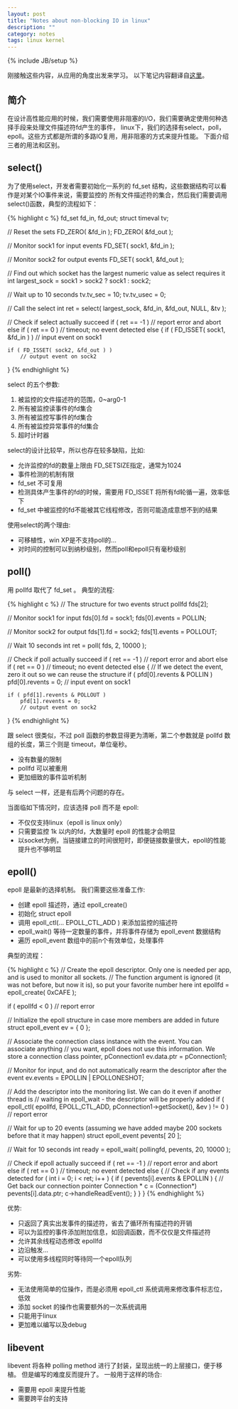 ```yaml
---
layout: post
title: "Notes about non-blocking IO in linux"
description: ""
category: notes
tags: linux kernel
---
```

{% include JB/setup %}

刚接触这些内容，从应用的角度出发来学习。
以下笔记内容翻译自[这里](http://www.ulduzsoft.com/2014/01/select-poll-epoll-practical-difference-for-system-architects/)。

## 简介

在设计高性能应用的时候，我们需要使用非阻塞的I/O，我们需要确定使用何种选择手段来处理文件描述符fd产生的事件，
linux下，我们的选择有select，poll，epoll。这些方式都是所谓的多路IO复用，用非阻塞的方式来提升性能。
下面介绍三者的用法和区别。

## select()

为了使用select，开发者需要初始化一系列的 fd_set 结构，这些数据结构可以看作是对某个IO事件来说，需要监控的
所有文件描述符的集合，然后我们需要调用select()函数，典型的流程如下：

{% highlight c %}
fd_set fd_in, fd_out;
struct timeval tv;

// Reset the sets
FD_ZERO( &fd_in );
FD_ZERO( &fd_out );

// Monitor sock1 for input events
FD_SET( sock1, &fd_in );

// Monitor sock2 for output events
FD_SET( sock1, &fd_out );

// Find out which socket has the largest numeric value as select requires it
int largest_sock = sock1 > sock2 ? sock1 : sock2;

// Wait up to 10 seconds
tv.tv_sec = 10;
tv.tv_usec = 0;

// Call the select
int ret = select( largest_sock, &fd_in, &fd_out, NULL, &tv );

// Check if select actually succeed
if ( ret == -1 )
    // report error and abort
else if ( ret == 0 )
    // timeout; no event detected
else
{
    if ( FD_ISSET( sock1, &fd_in ) )
        // input event on sock1

    if ( FD_ISSET( sock2, &fd_out ) )
        // output event on sock2
}
{% endhighlight %}

select 的五个参数:

1. 被监控的文件描述符的范围，0~arg0-1
2. 所有被监控读事件的fd集合
3. 所有被监控写事件的fd集合
4. 所有被监控异常事件的fd集合
5. 超时计时器

select的设计比较早，所以也存在较多缺陷，比如:

* 允许监控的fd的数量上限由 FD_SETSIZE指定，通常为1024
* 事件检测的机制有限
* fd_set 不可复用
* 检测具体产生事件的fd的时候，需要用 FD_ISSET 将所有fd轮循一遍，效率低下
* fd_set 中被监控的fd不能被其它线程修改，否则可能造成意想不到的结果

使用select的两个理由:

* 可移植性，win XP是不支持poll的...
* 对时间的控制可以到纳秒级别，然而poll和epoll只有毫秒级别

## poll()

用 pollfd 取代了 fd_set 。
典型的流程:

{% highlight c %}
// The structure for two events
struct pollfd fds[2];

// Monitor sock1 for input
fds[0].fd = sock1;
fds[0].events = POLLIN;

// Monitor sock2 for output
fds[1].fd = sock2;
fds[1].events = POLLOUT;

// Wait 10 seconds
int ret = poll( fds, 2, 10000 );

// Check if poll actually succeed
if ( ret == -1 )
    // report error and abort
else if ( ret == 0 )
    // timeout; no event detected
else
{
    // If we detect the event, zero it out so we can reuse the structure
    if ( pfd[0].revents & POLLIN )
        pfd[0].revents = 0;
        // input event on sock1

    if ( pfd[1].revents & POLLOUT )
        pfd[1].revents = 0;
        // output event on sock2
}
{% endhighlight %}

跟 select 很类似，不过 poll 函数的参数显得更为清晰，第二个参数就是 pollfd 数组的长度，第三个则是 timeout，单位毫秒。

* 没有数量的限制
* pollfd 可以被重用
* 更加细致的事件监听机制

与 select 一样，还是有后两个问题的存在。

当面临如下情况时，应该选择 poll 而不是 epoll:

* 不仅仅支持linux（epoll is linux only）
* 只需要监控 1k 以内的fd，大数量时 epoll 的性能才会明显
* 以socket为例，当链接建立的时间很短时，即便链接数量很大，epoll的性能提升也不够明显

## epoll()

epoll 是最新的选择机制。
我们需要这些准备工作:

* 创建 epoll 描述符，通过 epoll_create()
* 初始化 struct epoll
* 调用 epoll_ctl(... EPOLL_CTL_ADD ) 来添加监控的描述符
* epoll_wait() 等待一定数量的事件，并将事件存储为 epoll_event 数据结构
* 遍历 epoll_event 数组中的前n个有效单位，处理事件

典型的流程：

{% highlight c %}
// Create the epoll descriptor. Only one is needed per app, and is used to monitor all sockets.
// The function argument is ignored (it was not before, but now it is), so put your favorite number here
int epollfd = epoll_create( 0xCAFE );

if ( epollfd < 0 )
 // report error

// Initialize the epoll structure in case more members are added in future
struct epoll_event ev = { 0 };

// Associate the connection class instance with the event. You can associate anything
// you want, epoll does not use this information. We store a connection class pointer, pConnection1
ev.data.ptr = pConnection1;

// Monitor for input, and do not automatically rearm the descriptor after the event
ev.events = EPOLLIN | EPOLLONESHOT;

// Add the descriptor into the monitoring list. We can do it even if another thread is
// waiting in epoll_wait - the descriptor will be properly added
if ( epoll_ctl( epollfd, EPOLL_CTL_ADD, pConnection1->getSocket(), &ev ) != 0 )
    // report error

// Wait for up to 20 events (assuming we have added maybe 200 sockets before that it may happen)
struct epoll_event pevents[ 20 ];

// Wait for 10 seconds
int ready = epoll_wait( pollingfd, pevents, 20, 10000 );

// Check if epoll actually succeed
if ( ret == -1 )
    // report error and abort
else if ( ret == 0 )
    // timeout; no event detected
else
{
    // Check if any events detected
    for ( int i = 0; i < ret; i++ )
    {
        if ( pevents[i].events & EPOLLIN )
        {
            // Get back our connection pointer
            Connection * c = (Connection*) pevents[i].data.ptr;
            c->handleReadEvent();
         }
    }
}
{% endhighlight %}

优势:

* 只返回了真实出发事件的描述符，省去了循环所有描述符的开销
* 可以为监控的事件添加附加信息，如回调函数，而不仅仅是文件描述符
* 允许其余线程动态修改 epollfd
* 边沿触发...
* 可以使用多线程同时等待同一个epoll队列

劣势:

* 无法使用简单的位操作，而是必须用 epoll_ctl 系统调用来修改事件标志位，低效
* 添加 socket 的操作也需要额外的一次系统调用
* 只能用于linux
* 更加难以编写以及debug

## libevent

libevent 将各种 polling method 进行了封装，呈现出统一的上层接口，便于移植。
但是编写的难度反而提升了。
一般用于这样的场合:

* 需要用 epoll 来提升性能
* 需要跨平台的支持
